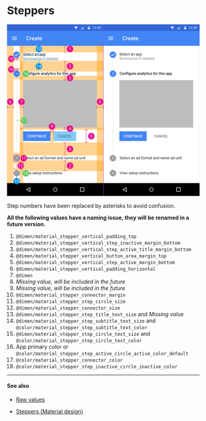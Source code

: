 # Steppers

<img class="figure-large" src="../../images/components_stepper.png" alt="Stepper"/>

Step numbers have been replaced by asterisks to avoid confusion.

**All the following values have a naming issue, they will be renamed in a future version.**

1. `@dimen/material_stepper_vertical_padding_top`
2. `@dimen/material_stepper_vertical_step_inactive_margin_bottom`
3. `@dimen/material_stepper_vertical_step_active_title_margin_bottom`
4. `@dimen/material_stepper_vertical_button_area_margin_top`
5. `@dimen/material_stepper_vertical_step_active_margin_bottom`
6. `@dimen/material_stepper_vertical_padding_horizontal`
7. `@dimen`
8. *Missing value, will be included in the future*
9. *Missing value, will be included in the future*
10. `@dimen/material_stepper_connector_margin`
11. `@dimen/material_stepper_step_circle_size`
12. `@dimen/material_stepper_connector_size`
13. `@dimen/material_stepper_step_title_text_size` and *Missing value*
14. `@dimen/material_stepper_step_subtitle_text_size` and  `@color/material_stepper_step_subtitle_text_color`
15. `@dimen/material_stepper_step_circle_text_size` and `@color/material_stepper_step_circle_text_color`
16. App primary color or `@color/material_stepper_step_active_circle_active_color_default`
17. `@color/material_stepper_connector_color`
18. `@color/material_stepper_step_inactive_circle_inactive_color`


---

#### See also

- [Raw values](https://github.com/AoDevBlue/MaterialValues/blob/master/material-values/src/main/res-component/values/stepper.xml)

- [Steppers (Material design)](https://material.google.com/components/steppers.html)

